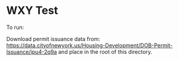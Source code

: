 # WXY Test

To run:

Download permit issuance data from: https://data.cityofnewyork.us/Housing-Development/DOB-Permit-Issuance/ipu4-2q9a and place in the root of this directory.
